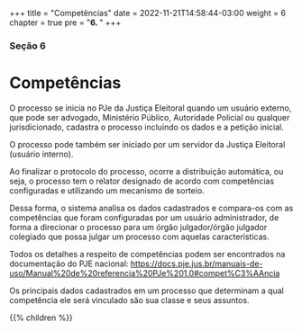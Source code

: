 +++
title = "Competências"
date = 2022-11-21T14:58:44-03:00
weight = 6
chapter = true
pre = "<b>6. </b>"
+++

### Seção 6

# Competências

O processo se inicia no PJe da Justiça Eleitoral quando um usuário externo, que pode ser advogado, Ministério Público, Autoridade Policial ou qualquer jurisdicionado, cadastra o processo incluindo os dados e a petição inicial.

O processo pode também ser iniciado por um servidor da Justiça Eleitoral (usuário interno).

Ao finalizar o protocolo do processo, ocorre a distribuição automática, ou seja, o processo tem o relator designado de acordo com competências configuradas e utilizando um mecanismo de sorteio.

Dessa forma, o sistema analisa os dados cadastrados e compara-os com as competências que foram configuradas por um usuário administrador, de forma a direcionar o processo para um órgão julgador/órgão julgador colegiado que possa julgar um processo com aquelas características. 

Todos os detalhes a respeito de competências podem ser encontrados na documentação do PJE nacional: https://docs.pje.jus.br/manuais-de-uso/Manual%20de%20referencia%20PJe%201.0#compet%C3%AAncia

Os principais dados cadastrados em um processo que determinam a qual competência ele será vinculado são sua classe e seus assuntos.

{{% children  %}}
